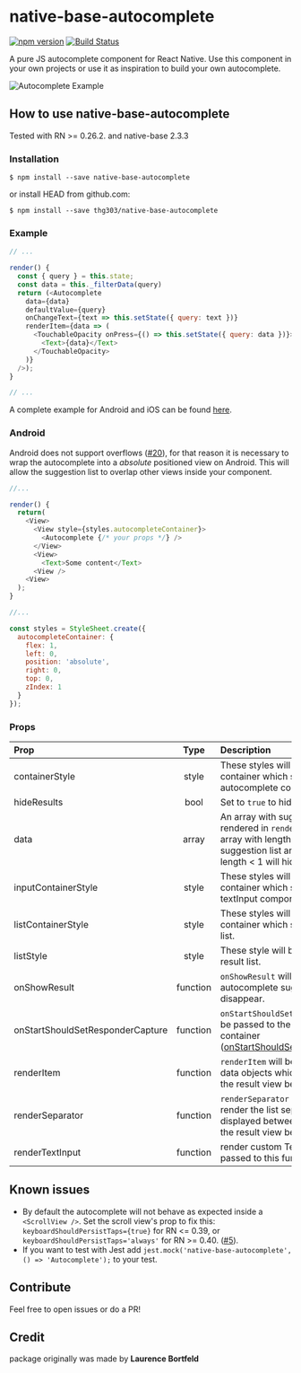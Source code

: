 # native-base-autocomplete
[![npm version](https://badge.fury.io/js/native-base-autocomplete.svg)](https://badge.fury.io/js/native-base-autocomplete)
[![Build Status](https://travis-ci.org/thg303/native-base-autocomplete.svg)](https://travis-ci.org/thg303/native-base-autocomplete)

A pure JS autocomplete component for React Native. Use this component in your own projects or use it as inspiration to build your own autocomplete.

![Autocomplete Example](https://raw.githubusercontent.com/thg303/native-base-autocomplete/master/example.gif)

## How to use native-base-autocomplete
Tested with RN >= 0.26.2. and native-base 2.3.3

### Installation

```shell
$ npm install --save native-base-autocomplete
```

or install HEAD from github.com:

```shell
$ npm install --save thg303/native-base-autocomplete
```

### Example

```javascript
// ...

render() {
  const { query } = this.state;
  const data = this._filterData(query)
  return (<Autocomplete
    data={data}
    defaultValue={query}
    onChangeText={text => this.setState({ query: text })}
    renderItem={data => (
      <TouchableOpacity onPress={() => this.setState({ query: data })}>
        <Text>{data}</Text>
      </TouchableOpacity>
    )}
  />);
}

// ...
```

A complete example for Android and iOS can be found [here](//github.com/thg303/native-base-autocomplete/blob/master/example/).

### Android
Android does not support overflows ([#20](https://github.com/thg303/native-base-autocomplete/issues/20)), for that reason it is necessary to wrap the autocomplete into a *absolute* positioned view on Android. This will  allow the suggestion list to overlap other views inside your component.

```javascript
//...

render() {
  return(
    <View>
      <View style={styles.autocompleteContainer}>
        <Autocomplete {/* your props */} />
      </View>
      <View>
        <Text>Some content</Text>
      <View />
    <View>
  );
}

//...

const styles = StyleSheet.create({
  autocompleteContainer: {
    flex: 1,
    left: 0,
    position: 'absolute',
    right: 0,
    top: 0,
    zIndex: 1
  }
});

```

### Props
| Prop | Type | Description |
| :------------ |:---------------:| :-----|
| containerStyle | style | These styles will be applied to the container which surrounds the autocomplete component. |
| hideResults | bool | Set to `true` to hide the suggestion list.
| data | array | An array with suggestion items to be rendered in `renderItem(item)`. Any array with length > 0 will open the suggestion list and any array with length < 1 will hide the list. |
| inputContainerStyle | style | These styles will be applied to the container which surrounds the textInput component. |
| listContainerStyle | style | These styles will be applied to the container which surrounds the result list. |
| listStyle | style | These style will be applied to the result list. |
| onShowResult | function | `onShowResult` will be called when the autocomplete suggestions appear or disappear. |
| onStartShouldSetResponderCapture | function | `onStartShouldSetResponderCapture` will be passed to the result list view container ([onStartShouldSetResponderCapture](https://facebook.github.io/react-native/docs/gesture-responder-system.html#capture-shouldset-handlers)). |
| renderItem | function | `renderItem` will be called to render the data objects which will be displayed in the result view below the text input. |
| renderSeparator | function | `renderSeparator` will be called to render the list separators which will be displayed between the list elements in the result view below the text input. |
| renderTextInput | function | render custom TextInput. All props passed to this function. |

## Known issues
* By default the autocomplete will not behave as expected inside a `<ScrollView />`. Set the scroll view's prop to fix this: `keyboardShouldPersistTaps={true}` for RN <= 0.39, or `keyboardShouldPersistTaps='always'` for RN >= 0.40. ([#5](https://github.com/thg303/native-base-autocomplete/issues/5)).
* If you want to test with Jest add ```jest.mock('native-base-autocomplete', () => 'Autocomplete');``` to your test.

## Contribute
Feel free to open issues or do a PR!

## Credit
package originally was made by **Laurence Bortfeld**
